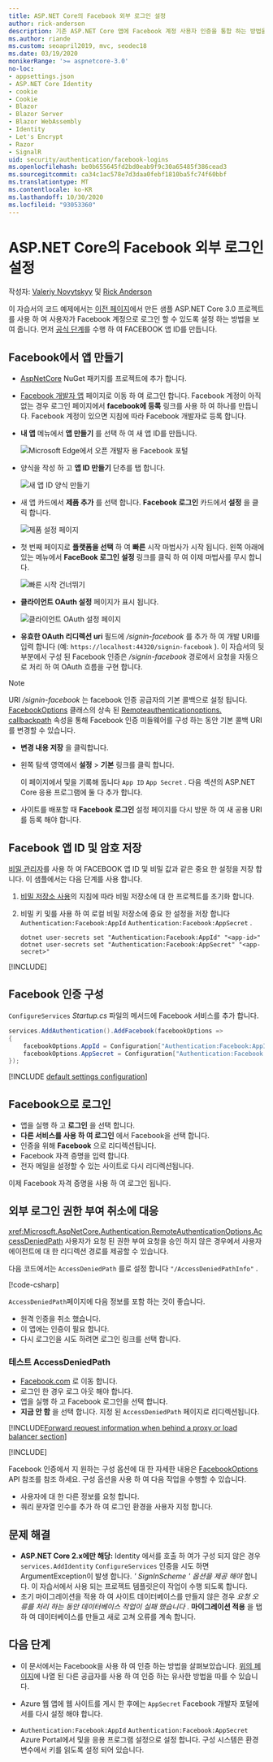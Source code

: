 ```yaml
---
title: ASP.NET Core의 Facebook 외부 로그인 설정
author: rick-anderson
description: 기존 ASP.NET Core 앱에 Facebook 계정 사용자 인증을 통합 하는 방법을 보여 주는 코드 예제를 보여 주는 자습서입니다.
ms.author: riande
ms.custom: seoapril2019, mvc, seodec18
ms.date: 03/19/2020
monikerRange: '>= aspnetcore-3.0'
no-loc:
- appsettings.json
- ASP.NET Core Identity
- cookie
- Cookie
- Blazor
- Blazor Server
- Blazor WebAssembly
- Identity
- Let's Encrypt
- Razor
- SignalR
uid: security/authentication/facebook-logins
ms.openlocfilehash: be0b655645fd2bd0eab9f9c30a65485f386cead3
ms.sourcegitcommit: ca34c1ac578e7d3daa0febf1810ba5fc74f60bbf
ms.translationtype: MT
ms.contentlocale: ko-KR
ms.lasthandoff: 10/30/2020
ms.locfileid: "93053360"
---
```

# <a name="facebook-external-login-setup-in-aspnet-core"></a>ASP.NET Core의 Facebook 외부 로그인 설정

작성자: [Valeriy Novytskyy](https://github.com/01binary) 및 [Rick Anderson](https://twitter.com/RickAndMSFT)

<!-- per @rick-anderson and scott addie, don't update images. Remove images and point the customer to the FB set up page. FB needs to maintain  instructions to get key and secret.
-->

이 자습서의 코드 예제에서는 [이전 페이지](xref:security/authentication/social/index)에서 만든 샘플 ASP.NET Core 3.0 프로젝트를 사용 하 여 사용자가 Facebook 계정으로 로그인 할 수 있도록 설정 하는 방법을 보여 줍니다. 먼저 [공식 단계](https://developers.facebook.com)를 수행 하 여 FACEBOOK 앱 ID를 만듭니다.

## <a name="create-the-app-in-facebook"></a>Facebook에서 앱 만들기

* [AspNetCore](https://www.nuget.org/packages/Microsoft.AspNetCore.Authentication.Facebook) NuGet 패키지를 프로젝트에 추가 합니다.

* [Facebook 개발자 앱](https://developers.facebook.com/apps/) 페이지로 이동 하 여 로그인 합니다. Facebook 계정이 아직 없는 경우 로그인 페이지에서 **facebook에 등록** 링크를 사용 하 여 하나를 만듭니다.  Facebook 계정이 있으면 지침에 따라 Facebook 개발자로 등록 합니다.

* **내 앱** 메뉴에서 **앱 만들기** 를 선택 하 여 새 앱 ID를 만듭니다.

   ![Microsoft Edge에서 오픈 개발자 용 Facebook 포털](index/_static/FBMyApps.png)

* 양식을 작성 하 고 **앱 ID 만들기** 단추를 탭 합니다.

  ![새 앱 ID 양식 만들기](index/_static/FBNewAppId.png)

* 새 앱 카드에서 **제품 추가** 를 선택 합니다.  **Facebook 로그인** 카드에서 **설정** 을 클릭 합니다. 

  ![제품 설정 페이지](index/_static/FBProductSetup.png)

* 첫 번째 페이지로 **플랫폼을 선택** 하 여 **빠른** 시작 마법사가 시작 됩니다. 왼쪽 아래에 있는 메뉴에서 **FaceBook 로그인** **설정** 링크를 클릭 하 여 이제 마법사를 무시 합니다.

  ![빠른 시작 건너뛰기](index/_static/FBSkipQuickStart.png)

* **클라이언트 OAuth 설정** 페이지가 표시 됩니다.

  ![클라이언트 OAuth 설정 페이지](index/_static/FBOAuthSetup.png)

* **유효한 OAuth 리디렉션 uri** 필드에 */signin-facebook* 를 추가 하 여 개발 URI를 입력 합니다 (예: `https://localhost:44320/signin-facebook` ). 이 자습서의 뒷부분에서 구성 된 Facebook 인증은 */signin-facebook* 경로에서 요청을 자동으로 처리 하 여 OAuth 흐름을 구현 합니다.

> [!NOTE]
> URI */signin-facebook* 는 facebook 인증 공급자의 기본 콜백으로 설정 됩니다. [FacebookOptions](/dotnet/api/microsoft.aspnetcore.authentication.facebook.facebookoptions) 클래스의 상속 된 [Remoteauthenticationoptions. callbackpath](/dotnet/api/microsoft.aspnetcore.authentication.remoteauthenticationoptions.callbackpath) 속성을 통해 Facebook 인증 미들웨어를 구성 하는 동안 기본 콜백 URI를 변경할 수 있습니다.

* **변경 내용 저장** 을 클릭합니다.

* 왼쪽 탐색 영역에서 **설정**  >  **기본** 링크를 클릭 합니다.

  이 페이지에서 및을 기록해 둡니다 `App ID` `App Secret` . 다음 섹션의 ASP.NET Core 응용 프로그램에 둘 다 추가 합니다.

* 사이트를 배포할 때 **Facebook 로그인** 설정 페이지를 다시 방문 하 여 새 공용 URI를 등록 해야 합니다.

## <a name="store-the-facebook-app-id-and-secret"></a>Facebook 앱 ID 및 암호 저장

[비밀 관리자](xref:security/app-secrets)를 사용 하 여 FACEBOOK 앱 ID 및 비밀 값과 같은 중요 한 설정을 저장 합니다. 이 샘플에서는 다음 단계를 사용 합니다.

1. [비밀 저장소 사용](xref:security/app-secrets#enable-secret-storage)의 지침에 따라 비밀 저장소에 대 한 프로젝트를 초기화 합니다.
1. 비밀 키 및를 사용 하 여 로컬 비밀 저장소에 중요 한 설정을 저장 합니다 `Authentication:Facebook:AppId` `Authentication:Facebook:AppSecret` .

    ```dotnetcli
    dotnet user-secrets set "Authentication:Facebook:AppId" "<app-id>"
    dotnet user-secrets set "Authentication:Facebook:AppSecret" "<app-secret>"
    ```

[!INCLUDE[](~/includes/environmentVarableColon.md)]

## <a name="configure-facebook-authentication"></a>Facebook 인증 구성

`ConfigureServices` *Startup.cs* 파일의 메서드에 Facebook 서비스를 추가 합니다.

```csharp
services.AddAuthentication().AddFacebook(facebookOptions =>
{
    facebookOptions.AppId = Configuration["Authentication:Facebook:AppId"];
    facebookOptions.AppSecret = Configuration["Authentication:Facebook:AppSecret"];
});
```

[!INCLUDE [default settings configuration](includes/default-settings.md)]

## <a name="sign-in-with-facebook"></a>Facebook으로 로그인

* 앱을 실행 하 고 **로그인** 을 선택 합니다. 
* **다른 서비스를 사용 하 여 로그인** 에서 Facebook을 선택 합니다.
* 인증을 위해 **Facebook** 으로 리디렉션됩니다.
* Facebook 자격 증명을 입력 합니다.
* 전자 메일을 설정할 수 있는 사이트로 다시 리디렉션됩니다.

이제 Facebook 자격 증명을 사용 하 여 로그인 됩니다.

<a name="react"></a>

## <a name="react-to-cancel-authorize-external-sign-in"></a>외부 로그인 권한 부여 취소에 대응

<xref:Microsoft.AspNetCore.Authentication.RemoteAuthenticationOptions.AccessDeniedPath> 사용자가 요청 된 권한 부여 요청을 승인 하지 않은 경우에서 사용자 에이전트에 대 한 리디렉션 경로를 제공할 수 있습니다.

다음 코드에서는 `AccessDeniedPath` 를로 설정 합니다 `"/AccessDeniedPathInfo"` .

[!code-csharp[](~/security/authentication/social/social-code/StartupAccessDeniedPath.cs?name=snippetFB)]

`AccessDeniedPath`페이지에 다음 정보를 포함 하는 것이 좋습니다.

*  원격 인증을 취소 했습니다.
* 이 앱에는 인증이 필요 합니다.
* 다시 로그인을 시도 하려면 로그인 링크를 선택 합니다.

### <a name="test-accessdeniedpath"></a>테스트 AccessDeniedPath

* [Facebook.com](https://www.facebook.com/) 로 이동 합니다.
* 로그인 한 경우 로그 아웃 해야 합니다.
* 앱을 실행 하 고 Facebook 로그인을 선택 합니다.
* **지금 안 함** 을 선택 합니다. 지정 된 `AccessDeniedPath` 페이지로 리디렉션됩니다.

<!-- End of React  -->
[!INCLUDE[Forward request information when behind a proxy or load balancer section](includes/forwarded-headers-middleware.md)]

[!INCLUDE[](includes/chain-auth-providers.md)]

Facebook 인증에서 지 원하는 구성 옵션에 대 한 자세한 내용은 [FacebookOptions](/dotnet/api/microsoft.aspnetcore.builder.facebookoptions) API 참조를 참조 하세요. 구성 옵션을 사용 하 여 다음 작업을 수행할 수 있습니다.

* 사용자에 대 한 다른 정보를 요청 합니다.
* 쿼리 문자열 인수를 추가 하 여 로그인 환경을 사용자 지정 합니다.

## <a name="troubleshooting"></a>문제 해결

* **ASP.NET Core 2.x에만 해당:** Identity 에서를 호출 하 여가 구성 되지 않은 경우 `services.AddIdentity` `ConfigureServices` 인증을 시도 하면 ArgumentException이 발생 합니다. *' SignInScheme ' 옵션을 제공 해야* 합니다. 이 자습서에서 사용 되는 프로젝트 템플릿은이 작업이 수행 되도록 합니다.
* 초기 마이그레이션을 적용 하 여 사이트 데이터베이스를 만들지 않은 경우 *요청 오류를 처리 하는 동안 데이터베이스 작업이 실패 했습니다* . **마이그레이션 적용** 을 탭 하 여 데이터베이스를 만들고 새로 고쳐 오류를 계속 합니다.

## <a name="next-steps"></a>다음 단계

* 이 문서에서는 Facebook을 사용 하 여 인증 하는 방법을 살펴보았습니다. [위의 페이지](xref:security/authentication/social/index)에 나열 된 다른 공급자를 사용 하 여 인증 하는 유사한 방법을 따를 수 있습니다.

* Azure 웹 앱에 웹 사이트를 게시 한 후에는 `AppSecret` Facebook 개발자 포털에서를 다시 설정 해야 합니다.

* `Authentication:Facebook:AppId` `Authentication:Facebook:AppSecret` Azure Portal에서 및을 응용 프로그램 설정으로 설정 합니다. 구성 시스템은 환경 변수에서 키를 읽도록 설정 되어 있습니다.
